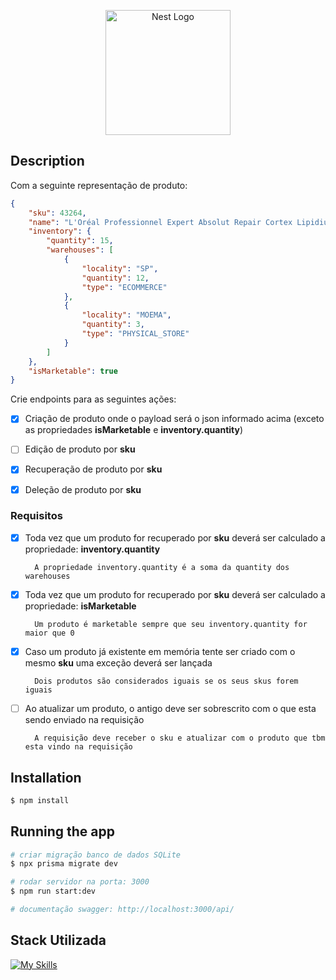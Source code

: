 <p align="center">
  <a href="http://nestjs.com/" target="blank"><img src="https://nestjs.com/img/logo-small.svg" width="200" alt="Nest Logo" /></a>
</p>


## Description

Com a seguinte representação de produto:

```json
{
    "sku": 43264,
    "name": "L'Oréal Professionnel Expert Absolut Repair Cortex Lipidium - Máscara de Reconstrução 500g",
    "inventory": {
        "quantity": 15,
        "warehouses": [
            {
                "locality": "SP",
                "quantity": 12,
                "type": "ECOMMERCE"
            },
            {
                "locality": "MOEMA",
                "quantity": 3,
                "type": "PHYSICAL_STORE"
            }
        ]
    },
    "isMarketable": true
}
```

Crie endpoints para as seguintes ações:

- [x] Criação de produto onde o payload será o json informado acima (exceto as propriedades **isMarketable** e **inventory.quantity**)

- [ ] Edição de produto por **sku**

- [x] Recuperação de produto por **sku**

- [x] Deleção de produto por **sku**

### Requisitos


- [x] Toda vez que um produto for recuperado por **sku** deverá ser calculado a propriedade: **inventory.quantity**

        A propriedade inventory.quantity é a soma da quantity dos warehouses

- [x] Toda vez que um produto for recuperado por **sku** deverá ser calculado a propriedade: **isMarketable**

        Um produto é marketable sempre que seu inventory.quantity for maior que 0

- [x] Caso um produto já existente em memória tente ser criado com o mesmo **sku** uma exceção deverá ser lançada

        Dois produtos são considerados iguais se os seus skus forem iguais


- [ ] Ao atualizar um produto, o antigo deve ser sobrescrito com o que esta sendo enviado na requisição

        A requisição deve receber o sku e atualizar com o produto que tbm esta vindo na requisição

## Installation

```bash
$ npm install
```

## Running the app

```bash
# criar migração banco de dados SQLite
$ npx prisma migrate dev

# rodar servidor na porta: 3000
$ npm run start:dev

# documentação swagger: http://localhost:3000/api/
```

## Stack Utilizada

[![My Skills](https://skillicons.dev/icons?i=nodejs,typescript,nestjs,prisma)](https://skillicons.dev)
